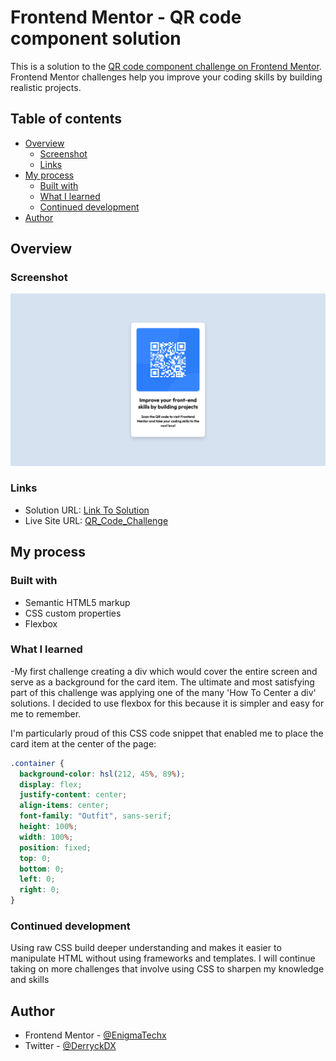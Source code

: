 # Frontend Mentor - QR code component solution

This is a solution to the [QR code component challenge on Frontend Mentor](https://www.frontendmentor.io/challenges/qr-code-component-iux_sIO_H). Frontend Mentor challenges help you improve your coding skills by building realistic projects. 

## Table of contents

- [Overview](#overview)
  - [Screenshot](#screenshot)
  - [Links](#links)
- [My process](#my-process)
  - [Built with](#built-with)
  - [What I learned](#what-i-learned)
  - [Continued development](#continued-development)
- [Author](#author)

## Overview

### Screenshot

![](./images/Screenshot_final_2022.png)

### Links

- Solution URL: [Link To Solution](https://www.frontendmentor.io/solutions/qr-code-component-KQMqzd9gtn)
- Live Site URL: [QR_Code_Challenge](https://qr-code-app-raw.vercel.app/)

## My process

### Built with

- Semantic HTML5 markup
- CSS custom properties
- Flexbox

### What I learned

-My first challenge creating a div which would cover the entire screen and serve as a background for the card item. 
The ultimate and most satisfying part of this challenge was applying one of the many 'How To Center a div' solutions. I decided to use flexbox for this because it is simpler and easy for me to remember.

I'm particularly proud of this CSS code snippet that enabled me to place the card item at the center of the page:
```css
.container {
  background-color: hsl(212, 45%, 89%);
  display: flex;
  justify-content: center;
  align-items: center;
  font-family: "Outfit", sans-serif;
  height: 100%;
  width: 100%;
  position: fixed;
  top: 0;
  bottom: 0;
  left: 0;
  right: 0;
}
```

### Continued development

Using raw CSS build deeper understanding and makes it easier to manipulate HTML without using frameworks and templates. I will continue taking on more challenges that involve using CSS to sharpen my knowledge and skills

## Author

- Frontend Mentor - [@EnigmaTechx](https://www.frontendmentor.io/profile/EnigmaTechx)
- Twitter - [@DerryckDX](https://www.twitter.com/DerryckDX)
